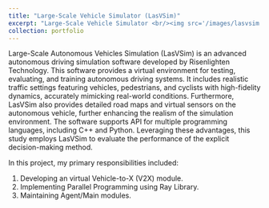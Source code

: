 ```yaml
---
title: "Large-Scale Vehicle Simulator (LasVSim)"
excerpt: "Large-Scale Vehicle Simulator <br/><img src='/images/lasvsim.png'>"
collection: portfolio
---
```


Large-Scale Autonomous Vehicles Simulation (LasVSim) is an advanced autonomous driving simulation software developed by Risenlighten Technology. This software provides a virtual environment for testing, evaluating, and training autonomous driving systems. It includes realistic traffic settings featuring vehicles, pedestrians, and cyclists with high-fidelity dynamics, accurately mimicking real-world conditions. Furthermore, LasVSim also provides detailed road maps and virtual sensors on the autonomous vehicle, further enhancing the realism of the simulation environment. The software supports API for multiple programming languages, including C++ and Python. Leveraging these advantages, this study employs LasVSim to evaluate the performance of the explicit decision-making method.

In this project, my primary responsibilities included:
1. Developing an virtual Vehicle-to-X (V2X) module. 
2. Implementing Parallel Programming using Ray Library.
3. Maintaining Agent/Main modules. 

